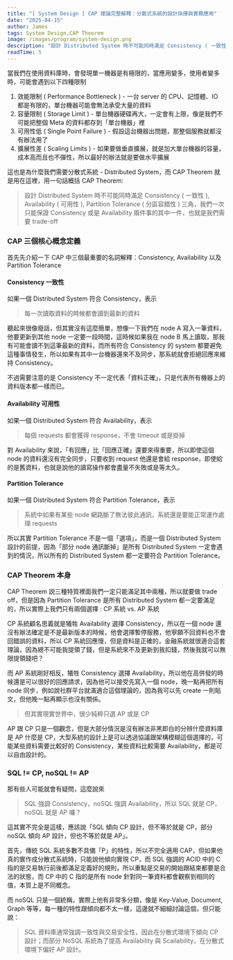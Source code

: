```yaml
---
title: "[ System Design ] CAP 理論完整解釋：分散式系統的設計抉擇與實務應用"
date: "2025-04-15"
author: James
tags: System Design,CAP Theorem
image: /images/program/system-design.png
description: "設計 Distributed System 時不可能同時滿足 Consistency ( 一致性 ), Availability ( 可用性 ), Partition Tolerance ( 分區容錯性 ) 三角，我們一次只能保證 Consistency 或是 Availability 兩件事的其中一件，也就是我們需要 trade-off"
readTime: 5
---
```


當我們在使用資料庫時，會發現單一機器是有極限的，當應用變多，使用者變多時，可能會遇到以下四種限制

1. 效能限制 ( Performance Bottleneck ) - 一台 server 的 CPU、記憶體、IO 都是有限的，單台機器可能會無法承受大量的資料
2. 容量限制 ( Storage Limit ) - 單台機器硬碟再大，一定會有上限，像是我們不可能把整個 Meta 的資料都存到「單台機器」裡
3. 可用性低 ( Single Point Failure ) - 假設這台機器出問題，那整個服務就都沒有辦法用了
4. 擴展性差 ( Scaling Limits ) - 如果要做垂直擴展，就是加大單台機器的容量，成本高而且也不彈性，所以最好的辦法就是要做水平擴展

這也是為什麼我們需要分散式系統 - Distributed System，而 CAP Theorem 就是用在這裡，用一句話概括 CAP Theorem:

> 設計 Distributed System 時不可能同時滿足 Consistency ( 一致性 ), Availability ( 可用性 ), Partition Tolerance ( 分區容錯性 ) 三角，我們一次只能保證 Consistency 或是 Availability 兩件事的其中一件，也就是我們需要 trade-off

### **CAP 三個核心概念定義**

首先先介紹一下 CAP 中三個最重要的名詞解釋：Consistency, Availability 以及 Partition Tolerance

#### **Consistency 一致性**

如果一個 Distributed System 符合 Consistency，表示

> 每一次讀取資料的時候都會讀到最新的資料

聽起來很像廢話，但其實沒有這麼簡單，想像一下我們在 node A 寫入一筆資料，他要更新到其他 node 一定要一段時間，這時候如果我在 node B 馬上讀取，那我有可能會讀不到這筆最新的資料，而所有符合 Consistency 的 system 都要避免這種事情發生，所以如果有其中一台機器還來不及同步，那系統就會拒絕回應來維持 Consistency。

不過需要注意的是 Consistency 不一定代表「資料正確」，只是代表所有機器上的資料版本都一樣而已。

#### **Availability 可用性**

如果一個 Distributed System 符合 Availability，表示

> 每個 requests 都會獲得 response，不會 timeout 或是掛掉

對 Availability 來說，「有回應」比「回應正確」還要來得重要，所以即使這個 node 的資料還沒有完全同步，只要收到 request 他還是會給 response，即使給的是舊資料，也就是說他的讀寫操作都會盡量不失敗或是等太久。

#### **Partition Tolerance**

如果一個 Distributed System 符合 Partition Tolerance，表示

> 系統中如果有某些 node 網路斷了無法彼此通訊，系統還是要能正常運作處理 requests

所以其實 Partition Tolerance 不是一個「選項」，而是一個 Distributed System 設計的前提，因為「部分 node 通訊斷掉」是所有 Distributed System 一定會遇到的情況，所以所有的 Distributed System 都一定要符合 Partition Tolerance。

### **CAP Theorem 本身**

CAP Theorem 説三種特質裡面我們一定只能滿足其中兩種，所以就要做 trade off，但是因為 Partition Tolerance 是所有 Distributed System 都一定要滿足的，所以實際上我們只有兩個選擇 : CP 系統 vs. AP 系統

CP 系統顧名思義就是犧牲 Availability 選擇 Consistency，所以在一個 node 還沒有辦法確定是不是最新版本的時候，他會選擇暫停服務，他寧願不回資料也不會回錯誤的資料，所以 CP 系統回應慢，但是資料是正確的，金融系統就很適合這套理論，因為總不可能我提領了錢，但是系統來不及更新到我扣錢，然後我就可以無限提領錢吧？

而 AP 系統剛好相反，犧牲 Consistency 選擇 Availability，所以他在高併發的時候還是可以很好的回應請求，因為他可以接受先寫入一個 node，晚一點再把所有 node 同步，例如說社群平台就滿適合這個理論的，因為我可以先 create 一則貼文，但他晚一點再顯示也沒有關係。

> 但其實現實世界中，很少純粹只選 AP 或是 CP

AP 跟 CP 只是一個觀念，但是大部分情況是沒有辦法非黑即白的分辨什麼資料庫是 AP 什麼是 CP，大型系統的設計上是可以透過協議跟架構模糊這個選擇的，可能某些資料需要比較好的 Consistency，某些資料比較需要 Availability，都是可以自由設計的。

### **SQL != CP, noSQL != AP**

那有些人可能就會有疑問，這麼說來

> SQL 強調 Consistency，noSQL 強調 Availability，所以 SQL 就是 CP，noSQL 就是 AP 囉？

這其實不完全是這樣，應該說「SQL 傾向 CP 設計，但不等於就是 CP，部分 noSQL 傾向 AP 設計，但也不等於就是 AP」。

首先，傳統 SQL 系統多數不具備「P」的特性，所以不完全適用 CAP，但如果他真的實作成分散式系統時，只能說他傾向實現 CP，而 SQL 強調的 ACID 中的 C 指的是交易執行前後都滿足定義好的規則，所以重點是交易的開始跟結束都要是合法的狀態，而 CP 中的 C 指的是所有 node 針對同一筆資料都會觀察到相同的值，本質上是不同概念。

而 noSQL 只是一個統稱，實際上他有非常多分類，像是 Key-Value, Document, Graph 等等，每一種的特性跟傾向都不太一樣，這邊就不細細討論這個，但只能說：

> SQL 資料庫通常強調一致性與交易安全性，因此在分散式環境下傾向 CP 設計；而部分 NoSQL 系統為了提高 Availability 與 Scailability，在分散式環境下偏好 AP 設計。

